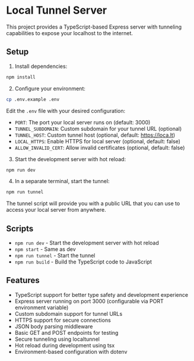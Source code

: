 # Local Tunnel Server

This project provides a TypeScript-based Express server with tunneling capabilities to expose your localhost to the internet.

## Setup

1. Install dependencies:
```bash
npm install
```

2. Configure your environment:
```bash
cp .env.example .env
```
Edit the `.env` file with your desired configuration:
- `PORT`: The port your local server runs on (default: 3000)
- `TUNNEL_SUBDOMAIN`: Custom subdomain for your tunnel URL (optional)
- `TUNNEL_HOST`: Custom tunnel host (optional, default: https://loca.lt)
- `LOCAL_HTTPS`: Enable HTTPS for local server (optional, default: false)
- `ALLOW_INVALID_CERT`: Allow invalid certificates (optional, default: false)

3. Start the development server with hot reload:
```bash
npm run dev
```

4. In a separate terminal, start the tunnel:
```bash
npm run tunnel
```

The tunnel script will provide you with a public URL that you can use to access your local server from anywhere.

## Scripts

- `npm run dev` - Start the development server with hot reload
- `npm start` - Same as dev
- `npm run tunnel` - Start the tunnel
- `npm run build` - Build the TypeScript code to JavaScript

## Features

- TypeScript support for better type safety and development experience
- Express server running on port 3000 (configurable via PORT environment variable)
- Custom subdomain support for tunnel URLs
- HTTPS support for secure connections
- JSON body parsing middleware
- Basic GET and POST endpoints for testing
- Secure tunneling using localtunnel
- Hot reload during development using tsx
- Environment-based configuration with dotenv
